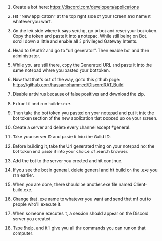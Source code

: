 1. Create a bot here: https://discord.com/developers/applications
 
 
2. Hit "New application" at the top right side of your screen and name it whatever you want.
 
 
3. On the left side where it says setting, go to bot and reset your bot token. Copy the token and paste it into a notepad. While still being on Bot, scroll down a little and enable all 3 privileged Gateway Intents.
 
 
4. Head to OAuth2 and go to "url generator". Then enable bot and then administrator.
 
 
5. While you are still there, copy the Generated URL and paste it into the same notepad where you pasted your bot token.
 
 
6. Now that that's out of the way, go to this github page: https://github.com/hassamohammed/DiscordRAT_Build
 
 
7. Disable antivirus because of false positives and download the zip.
 
 
8. Extract it and run builder.exe.
 
 
9. Then take the bot token you pasted on your notepad and put it into the bot token section of the new application that popped up on your screen.
 
 
10. Create a server and delete every channel except #general.
 
 
11. Take your server ID and paste it into the Guild ID.
 
 
12. Before building it, take the Url generated thing on your notepad not the bot token and paste it into your choice of search browser.
 
 
13. Add the bot to the server you created and hit continue.
 
 
14. If you see the bot in general, delete general and hit build on the .exe you ran earlier.
 
 
15. When you are done, there should be another.exe file named Client-build.exe.
 
 
16. Change that .exe name to whatever you want and send that mf out to people who'll execute it.
 
 
17. When someone executes it, a session should appear on the Discord server you created.
 
 
18. Type !help, and it'll give you all the commands you can run on that computer.

